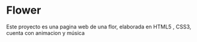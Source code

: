 # Flower
Este proyecto es una pagina web de una flor, elaborada en HTML5 , CSS3, cuenta con animacion y música
